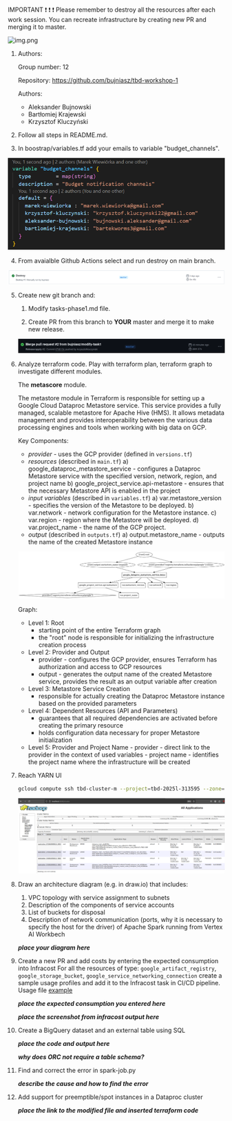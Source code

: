IMPORTANT ❗ ❗ ❗ Please remember to destroy all the resources after each work session. You can recreate infrastructure by creating new PR and merging it to master.
  
![img.png](doc/figures/destroy.png)

1. Authors:

   Group number: 12

   Repository: https://github.com/bujniasz/tbd-workshop-1
   
   Authors:
   - Aleksander Bujnowski
   - Bartłomiej Krajewski
   - Krzysztof Kluczyński
   
2. Follow all steps in README.md.

3. In boostrap/variables.tf add your emails to variable "budget_channels".

![img.png](doc/figures/budget_channels.png)


4. From avaialble Github Actions select and run destroy on main branch.

![img.png](doc/figures/destroy_passed.png)
   
5. Create new git branch and:
    1. Modify tasks-phase1.md file.
    
    2. Create PR from this branch to **YOUR** master and merge it to make new release. 
    
    ![img.png](doc/figures/release.png)


6. Analyze terraform code. Play with terraform plan, terraform graph to investigate different modules.

    The **metascore** module.   

    The metastore module in Terraform is responsible for setting up a Google Cloud Dataproc Metastore service. This service provides a fully managed, scalable metastore for Apache Hive (HMS). It allows metadata management and provides interoperability between the various data processing engines and tools when working with big data on GCP.    

    Key Components:
    - _provider_ - uses the GCP provider (defined in `versions.tf`)
    - _resources_ (described in `main.tf`)
        a) google_dataproc_metastore_service - configures a Dataproc Metastore service with the specified version, network, region, and project name
        b) google_project_service.api-metastore - ensures that the necessary Metastore API is enabled in the project
    - _input variables_ (described in `variables.tf`)
        a) var.metastore_version - specifies the version of the Metastore to be deployed.
        b) var.network - network configuration for the Metastore instance.
        c) var.region - region where the Metastore will be deployed.
        d) var.project_name - the name of the GCP project.
    - _output_ (described in `outputs.tf`)
        a) output.metastore_name - outputs the name of the created Metastore instance

    ![img.png](doc/figures/metastore-graph.png) 

    Graph:
    - Level 1: Root
        - starting point of the entire Terraform graph
        - the "root" node is responsible for initializing the infrastructure creation process
    - Level 2: Provider and Output
        - provider - configures the GCP provider, ensures Terraform has authorization and access to GCP resources
        - output - generates the output name of the created Metastore service, provides the result as an output variable after creation
    - Level 3: Metastore Service Creation
        - responsible for actually creating the Dataproc Metastore instance based on the provided parameters
    - Level 4: Dependent Resources (API and Parameters)
        - guarantees that all required dependencies are activated before creating the primary resource
        - holds configuration data necessary for proper Metastore initialization
    - Level 5: Provider and Project Name
            - provider - direct link to the provider in the context of used variables
            - project name - identifies the project name where the infrastructure will be created

7. Reach YARN UI
   
    ```bash
    gcloud compute ssh tbd-cluster-m --project=tbd-2025l-313595 --zone=europe-west1-d --tunnel-through-iap -- -L 8088:localhost:8088
    ```   

    ![img.png](doc/figures/yarnui.png)    


8. Draw an architecture diagram (e.g. in draw.io) that includes:
    1. VPC topology with service assignment to subnets
    2. Description of the components of service accounts
    3. List of buckets for disposal
    4. Description of network communication (ports, why it is necessary to specify the host for the driver) of Apache Spark running from Vertex AI Workbech
  
    ***place your diagram here***

9. Create a new PR and add costs by entering the expected consumption into Infracost
For all the resources of type: `google_artifact_registry`, `google_storage_bucket`, `google_service_networking_connection`
create a sample usage profiles and add it to the Infracost task in CI/CD pipeline. Usage file [example](https://github.com/infracost/infracost/blob/master/infracost-usage-example.yml) 

   ***place the expected consumption you entered here***

   ***place the screenshot from infracost output here***

10. Create a BigQuery dataset and an external table using SQL
    
    ***place the code and output here***
   
    ***why does ORC not require a table schema?***

11. Find and correct the error in spark-job.py

    ***describe the cause and how to find the error***

12. Add support for preemptible/spot instances in a Dataproc cluster

    ***place the link to the modified file and inserted terraform code***
    
    
